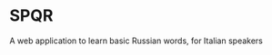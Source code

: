 SPQR
========================

A web application to learn basic Russian words, for Italian speakers

